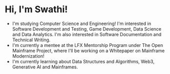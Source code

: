 # Hi, I'm Swathi! 
* I'm studying Computer Science and Engineering! I'm interested in Software Development and Testing, Game Development, Data Science and Data Analytics. I'm also interested in Software Documentation and Technical Writing.
* I'm currently a mentee at the LFX Mentorship Program under The Open Mainframe Project, where I'll be working on a Whitepaper on Mainframe Modernization! 
* I'm currently learning about Data Structures and Algorithms, Web3, Generative AI and Mainframes. 
